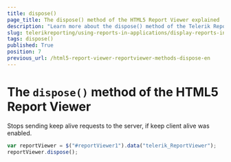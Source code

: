 ```yaml
---
title: dispose()
page_title: The dispose() method of the HTML5 Report Viewer explained
description: "Learn more about the dispose() method of the Telerik Reporting HTML5 Report Viewer and how to use it to customize the viewer's behavior."
slug: telerikreporting/using-reports-in-applications/display-reports-in-applications/web-application/html5-report-viewer/api-reference/reportviewer/methods/dispose()
tags: dispose()
published: True
position: 7
previous_url: /html5-report-viewer-reportviewer-methods-dispose-en
---
```


# The `dispose()` method of the HTML5 Report Viewer

Stops sending keep alive requests to the server, if keep client alive was enabled.

````JavaScript
var reportViewer = $("#reportViewer1").data("telerik_ReportViewer");
reportViewer.dispose();
````

